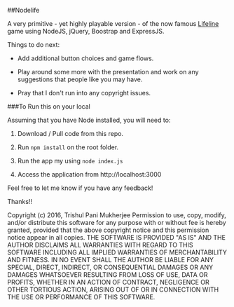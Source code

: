##Nodelife

A very primitive - yet highly playable version - of the now famous [Lifeline](http://3mingames.com/2015/04/lifeline/) game using NodeJS, jQuery, Boostrap and ExpressJS. 

Things to do next:

- Add additional button choices and game flows.

- Play around some more with the presentation and work on any suggestions that people like you may have.

- Pray that I don't run into any copyright issues.


###To Run this on your local

Assuming that you have Node installed, you will need to:

1. Download / Pull code from this repo.

2. Run `npm install` on the root folder.

3. Run the app my using `node index.js`

4. Access the application from http://localhost:3000

Feel free to let me know if you have any feedback!

Thanks!!

Copyright (c) 2016, Trishul Pani Mukherjee
Permission to use, copy, modify, and/or distribute this software for any purpose with or without fee is hereby granted, provided that the above copyright notice and this permission notice appear in all copies.
THE SOFTWARE IS PROVIDED "AS IS" AND THE AUTHOR DISCLAIMS ALL WARRANTIES WITH REGARD TO THIS SOFTWARE INCLUDING ALL IMPLIED WARRANTIES OF MERCHANTABILITY AND FITNESS. IN NO EVENT SHALL THE AUTHOR BE LIABLE FOR ANY SPECIAL, DIRECT, INDIRECT, OR CONSEQUENTIAL DAMAGES OR ANY DAMAGES WHATSOEVER RESULTING FROM LOSS OF USE, DATA OR PROFITS, WHETHER IN AN ACTION OF CONTRACT, NEGLIGENCE OR OTHER TORTIOUS ACTION, ARISING OUT OF OR IN CONNECTION WITH THE USE OR PERFORMANCE OF THIS SOFTWARE.
